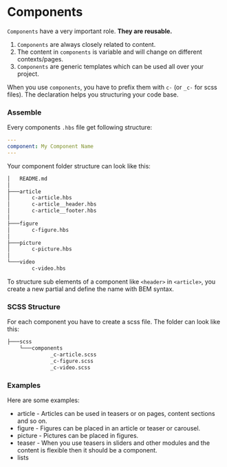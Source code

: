 # Components 

`Components` have a very important role. **They are reusable.**

1. `Components` are always closely related to content. 
2. The content in `components` is variable and will change on different contexts/pages.
3. `Components` are generic templates which can be used all over your project. 

When you use `components`, you have to prefix them with `c-` (or `_c-` for scss files). The declaration helps you structuring your code base.

### Assemble

Every components `.hbs` file get following structure:

``` YAML
---
component: My Component Name
---
```

Your component folder structure can look like this: 

``` bash
│   README.md
│
├───article
│       c-article.hbs
│       c-article__header.hbs
│       c-article__footer.hbs
│
├───figure
│       c-figure.hbs
│
├───picture
│       c-picture.hbs
│
└───video
        c-video.hbs
```

To structure sub elements of a component like `<header>` in `<article>`, you create a new partial and define the name with BEM syntax. 

### SCSS Structure

For each component you have to create a scss file. The folder can look like this: 

``` bash
├───scss
    └───components
              _c-article.scss
              _c-figure.scss
              _c-video.scss

```

### Examples

Here are some examples: 

* article - Articles can be used in teasers or on pages, content sections and so on.
* figure - Figures can be placed in an article or teaser or carousel. 
* picture - Pictures can be placed in figures.
* teaser - When you use teasers in sliders and other modules and the content is flexible then it should be a component.
* lists